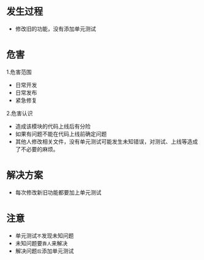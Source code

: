 `发生过程`
=====
* 修改旧的功能，没有添加单元测试
 
`危害`
=====
1.危害范围
* 日常开发
* 日常发布
* 紧急修复

2.危害认识
* 造成该模块的代码上线后有分险
* 如果有问题不能在代码上线前确定问题
* 其他人修改相关文件，没有单元测试可能发生未知错误，对测试、上线等造成了不必要的麻烦。

`解决方案`
=====
* 每次修改新旧功能都要加上单元测试

`注意`
=====
* 单元测试`不`发现未知问题
* 未知问题要`靠人`来解决
* 解决问题`后`添加单元测试